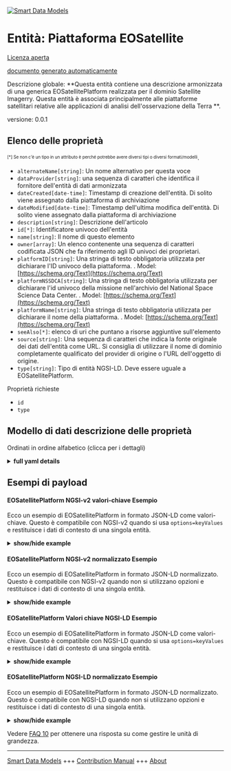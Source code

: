 <!-- 10-Header -->    
[![Smart Data Models](https://smartdatamodels.org/wp-content/uploads/2022/01/SmartDataModels_logo.png "Logo")](https://smartdatamodels.org)    
Entità: Piattaforma EOSatellite    
===============================<!-- /10-Header -->    
<!-- 15-License -->    
[Licenza aperta](https://github.com/smart-data-models//dataModel.SatelliteImagery/blob/master/EOSatellitePlatform/LICENSE.md)    
[documento generato automaticamente](https://docs.google.com/presentation/d/e/2PACX-1vTs-Ng5dIAwkg91oTTUdt8ua7woBXhPnwavZ0FxgR8BsAI_Ek3C5q97Nd94HS8KhP-r_quD4H0fgyt3/pub?start=false&loop=false&delayms=3000#slide=id.gb715ace035_0_60)    
<!-- /15-License -->    
<!-- 20-Description -->    
Descrizione globale: **Questa entità contiene una descrizione armonizzata di una generica EOSatellitePlatform realizzata per il dominio Satellite Imagerry. Questa entità è associata principalmente alle piattaforme satellitari relative alle applicazioni di analisi dell'osservazione della Terra **.    
versione: 0.0.1    
<!-- /20-Description -->    
<!-- 30-PropertiesList -->    
## Elenco delle proprietà    
<sup><sub>[*] Se non c'è un tipo in un attributo è perché potrebbe avere diversi tipi o diversi formati/modelli</sub></sup>.    
- `alternateName[string]`: Un nome alternativo per questa voce  - `dataProvider[string]`: una sequenza di caratteri che identifica il fornitore dell'entità di dati armonizzata  - `dateCreated[date-time]`: Timestamp di creazione dell'entità. Di solito viene assegnato dalla piattaforma di archiviazione  - `dateModified[date-time]`: Timestamp dell'ultima modifica dell'entità. Di solito viene assegnato dalla piattaforma di archiviazione  - `description[string]`: Descrizione dell'articolo  - `id[*]`: Identificatore univoco dell'entità  - `name[string]`: Il nome di questo elemento  - `owner[array]`: Un elenco contenente una sequenza di caratteri codificata JSON che fa riferimento agli ID univoci dei proprietari.  - `platformID[string]`: Una stringa di testo obbligatoria utilizzata per dichiarare l'ID univoco della piattaforma.  . Model: [https://schema.org/Text](https://schema.org/Text)- `platformNSSDCA[string]`: Una stringa di testo obbligatoria utilizzata per dichiarare l'id univoco della missione nell'archivio del National Space Science Data Center.  . Model: [https://schema.org/Text](https://schema.org/Text)- `platformName[string]`: Una stringa di testo obbligatoria utilizzata per dichiarare il nome della piattaforma.  . Model: [https://schema.org/Text](https://schema.org/Text)- `seeAlso[*]`: elenco di uri che puntano a risorse aggiuntive sull'elemento  - `source[string]`: Una sequenza di caratteri che indica la fonte originale dei dati dell'entità come URL. Si consiglia di utilizzare il nome di dominio completamente qualificato del provider di origine o l'URL dell'oggetto di origine.  - `type[string]`: Tipo di entità NGSI-LD. Deve essere uguale a EOSatellitePlatform.  <!-- /30-PropertiesList -->    
<!-- 35-RequiredProperties -->    
Proprietà richieste    
- `id`  - `type`  <!-- /35-RequiredProperties -->    
<!-- 40-RequiredProperties -->    
<!-- /40-RequiredProperties -->    
<!-- 50-DataModelHeader -->    
## Modello di dati descrizione delle proprietà    
Ordinati in ordine alfabetico (clicca per i dettagli)    
<!-- /50-DataModelHeader -->    
<!-- 60-ModelYaml -->    
<details><summary><strong>full yaml details</strong></summary>      
```yaml    
EOSatellitePlatform:      
  description: This entity contains a harmonised description of a generic EOSatellitePlatform made for the Satellite Imagerry domain. This entity is primarily associated with the Satellite platforms related to Earth Observation Analysis applications.      
  properties:      
    alternateName:      
      description: An alternative name for this item      
      type: string      
      x-ngsi:      
        type: Property      
    dataProvider:      
      description: A sequence of characters identifying the provider of the harmonised data entity      
      type: string      
      x-ngsi:      
        type: Property      
    dateCreated:      
      description: Entity creation timestamp. This will usually be allocated by the storage platform      
      format: date-time      
      type: string      
      x-ngsi:      
        type: Property      
    dateModified:      
      description: Timestamp of the last modification of the entity. This will usually be allocated by the storage platform      
      format: date-time      
      type: string      
      x-ngsi:      
        type: Property      
    description:      
      description: A description of this item      
      type: string      
      x-ngsi:      
        type: Property      
    id:      
      anyOf:      
        - description: Identifier format of any NGSI entity      
          maxLength: 256      
          minLength: 1      
          pattern: ^[\w\-\.\{\}\$\+\*\[\]`|~^@!,:\\]+$      
          type: string      
          x-ngsi:      
            type: Property      
        - description: Identifier format of any NGSI entity      
          format: uri      
          type: string      
          x-ngsi:      
            type: Property      
      description: Unique identifier of the entity      
      x-ngsi:      
        type: Property      
    name:      
      description: The name of this item      
      type: string      
      x-ngsi:      
        type: Property      
    owner:      
      description: A List containing a JSON encoded sequence of characters referencing the unique Ids of the owner(s)      
      items:      
        anyOf:      
          - description: Identifier format of any NGSI entity      
            maxLength: 256      
            minLength: 1      
            pattern: ^[\w\-\.\{\}\$\+\*\[\]`|~^@!,:\\]+$      
            type: string      
            x-ngsi:      
              type: Property      
          - description: Identifier format of any NGSI entity      
            format: uri      
            type: string      
            x-ngsi:      
              type: Property      
        description: Unique identifier of the entity      
        x-ngsi:      
          type: Property      
      type: array      
      x-ngsi:      
        type: Property      
    platformID:      
      description: A mandatory text string used to declare the unique ID of the platform      
      type: string      
      x-ngsi:      
        model: https://schema.org/Text      
        type: Property      
    platformNSSDCA:      
      description: A mandatory text string used to declare the unique mission id in the National Space Science Data Center Archive      
      type: string      
      x-ngsi:      
        model: https://schema.org/Text      
        type: Property      
    platformName:      
      description: A mandatory text string used to declare the name of the platform      
      type: string      
      x-ngsi:      
        model: https://schema.org/Text      
        type: Property      
    seeAlso:      
      description: list of uri pointing to additional resources about the item      
      oneOf:      
        - items:      
            format: uri      
            type: string      
          minItems: 1      
          type: array      
        - format: uri      
          type: string      
      x-ngsi:      
        type: Property      
    source:      
      description: 'A sequence of characters giving the original source of the entity data as a URL. Recommended to be the fully qualified domain name of the source provider, or the URL to the source object'      
      type: string      
      x-ngsi:      
        type: Property      
    type:      
      description: NGSI-LD Entity Type. It must be equal to EOSatellitePlatform      
      enum:      
        - EOSatellitePlatform      
      type: string      
      x-ngsi:      
        type: Property      
  required:      
    - id      
    - type      
  type: object      
  x-derived-from: ""      
  x-disclaimer: 'Redistribution and use in source and binary forms, with or without modification, are permitted  provided that the license conditions are met. Copyleft (c) 2022 Contributors to Smart Data Models Program'      
  x-license-url: https://github.com/smart-data-models/dataModel.SatelliteImagery/blob/master/EOSatellitePlatform/LICENSE.md      
  x-model-schema: https://raw.githubusercontent.com/smart-data-models/dataModel.SatelliteImagery/master/EOSatellitePlatform/schema.json      
  x-model-tags: ""      
  x-version: 0.0.1      
```    
</details>      
<!-- /60-ModelYaml -->    
<!-- 70-MiddleNotes -->    
<!-- /70-MiddleNotes -->    
<!-- 80-Examples -->    
## Esempi di payload    
#### EOSatellitePlatform NGSI-v2 valori-chiave Esempio    
Ecco un esempio di EOSatellitePlatform in formato JSON-LD come valori-chiave. Questo è compatibile con NGSI-v2 quando si usa `options=keyValues` e restituisce i dati di contesto di una singola entità.    
<details><summary><strong>show/hide example</strong></summary>      
```json  
{  
  "id": "urn:ngsi-ld:EOSatellitePlatform:154",  
  "type": "EOSatellitePlatform",  
  "platformID": "B",  
  "platformName": "Sentinel-1",  
  "platformNSSDCA": "2016-025A"  
}  
```  
</details>    
#### EOSatellitePlatform NGSI-v2 normalizzato Esempio    
Ecco un esempio di EOSatellitePlatform in formato JSON-LD normalizzato. Questo è compatibile con NGSI-v2 quando non si utilizzano opzioni e restituisce i dati di contesto di una singola entità.    
<details><summary><strong>show/hide example</strong></summary>      
```json  
{  
  "id": "urn:ngsi-ld:EOSatellitePlatform:154",  
  "type": "EOSatellitePlatform",  
  "createdAt": {  
    "type": "DateTime",  
    "value": "2020-03-13T15:42:00Z"  
  },  
  "modifiedAt": {  
    "type": "DateTime",  
    "value": "2020-03-13T15:45:00Z"  
  },  
  "platformID": {  
    "type": "Text",  
    "value": "A"  
  },  
  "platformName": {  
    "type": "Text",  
    "value": "Sentinel-2"  
  },  
  "platformNSSDCA": {  
    "type": "Text",  
    "value": "2015-028A"  
  }  
}  
```  
</details>    
#### EOSatellitePlatform Valori chiave NGSI-LD Esempio    
Ecco un esempio di EOSatellitePlatform in formato JSON-LD come valori-chiave. Questo è compatibile con NGSI-LD quando si usa `options=keyValues` e restituisce i dati di contesto di una singola entità.    
<details><summary><strong>show/hide example</strong></summary>      
```json  
{  
  "id": "urn:ngsi-ld:EOSatellitePlatform:154",  
  "type": "EOSatellitePlatform",  
  "platformID": "A",  
  "platformNSSDCA": "2015-028A",  
  "platformName": "Sentinel-2",  
  "@context": [  
    "https://raw.githubusercontent.com/smart-data-models/dataModel.SatelliteImagery/master/context.jsonld"  
  ]  
}  
```  
</details>    
#### EOSatellitePlatform NGSI-LD normalizzato Esempio    
Ecco un esempio di EOSatellitePlatform in formato JSON-LD normalizzato. Questo è compatibile con NGSI-LD quando non si utilizzano opzioni e restituisce i dati di contesto di una singola entità.    
<details><summary><strong>show/hide example</strong></summary>      
```json  
{  
    "id": "urn:ngsi-ld:EOSatellitePlatform:154",  
    "type": "EOSatellitePlatform",  
    "createdAt": "2020-03-13T15:42:00Z",  
    "modifiedAt": "2020-03-13T15:45:00Z",  
    "platformID": {  
        "type": "Property",  
        "value": "B"  
    },  
    "platformNSSDCA": {  
        "type": "Property",  
        "value": "2016-025A"  
    },  
    "platformName": {  
        "type": "Property",  
        "value": "Sentinel-1"  
    },  
    "@context": [  
        "https://raw.githubusercontent.com/smart-data-models/dataModel.SatelliteImagery/master/context.jsonld"  
    ]  
}  
```  
</details><!-- /80-Examples -->    
<!-- 90-FooterNotes -->    
<!-- /90-FooterNotes -->    
<!-- 95-Units -->    
Vedere [FAQ 10](https://smartdatamodels.org/index.php/faqs/) per ottenere una risposta su come gestire le unità di grandezza.    
<!-- /95-Units -->    
<!-- 97-LastFooter -->    
---    
[Smart Data Models](https://smartdatamodels.org) +++ [Contribution Manual](https://bit.ly/contribution_manual) +++ [About](https://bit.ly/Introduction_SDM)<!-- /97-LastFooter -->    
